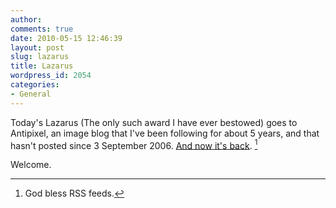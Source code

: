 ```yaml
---
author:
comments: true
date: 2010-05-15 12:46:39
layout: post
slug: lazarus
title: Lazarus
wordpress_id: 2054
categories:
- General
---
```


Today's Lazarus (The only such award I have ever bestowed) goes to Antipixel, an image blog that I've been following for about 5 years, and that hasn't posted since 3 September 2006. [And now it's back](http://www.antipixel.com/blog/archives/2010/05/12/let_us_see.html). [^fn1]
[^fn1]: God bless RSS feeds. 

 Welcome.
